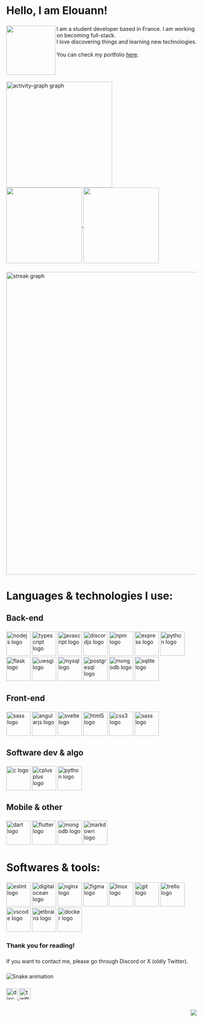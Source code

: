 <h1 align="left">Hello, I am Elouann!</h1>

###

<img align="left" src="https://lanyard.cnrad.dev/api/1146145475683164273?bg=282c34&borderRadius=5px&hideProfile=true" height="130" />
<p align="left">I am a student developer based in France. I am working on becoming full-stack.<br>I love discovering things and learning new technologies.<br><br>You can check my portfolio <a href="https//elouann.space">here</a>.</p>

###

<br>

###

<div align="left">
  <img src="https://github-readme-activity-graph.vercel.app/graph?username=elouannh&radius=16&theme=react&area=true&order=5" height="280" alt="activity-graph graph"  />
</div>

<a href="https://me.elouann.space">
  <img height=200 align="center" src="https://github-readme-stats.vercel.app/api?username=elouannh&theme=react&rank_icon=github" />
</a>
<a href="https://me.elouann.space">
  <img height=200 align="center" src="https://github-readme-stats.vercel.app/api/top-langs?username=elouannh&layout=compact&langs_count=8&card_width=320&theme=react" />
</a>

### 

<div align="left">
  <img src="https://streak-stats.demolab.com?user=elouannh&locale=en&mode=daily&theme=react&hide_border=false&border_radius=5&order=3&card_width=800" width="800" alt="streak graph"  />
</div>

###

<h1 align="left">Languages & technologies I use:</h1>

###

<h2 align="left">Back-end</h2>

###

<div align="left">
  <img src="https://cdn.jsdelivr.net/gh/devicons/devicon/icons/nodejs/nodejs-original.svg" height="64" alt="nodejs logo"  />
  <img src="https://cdn.jsdelivr.net/gh/devicons/devicon/icons/typescript/typescript-original.svg" height="64" alt="typescript logo"  />
  <img src="https://cdn.jsdelivr.net/gh/devicons/devicon/icons/javascript/javascript-original.svg" height="64" alt="javascript logo"  />
  <img src="https://cdn.jsdelivr.net/gh/devicons/devicon/icons/discordjs/discordjs-original.svg" height="64" alt="discordjs logo"  />
  <img src="https://cdn.jsdelivr.net/gh/devicons/devicon/icons/npm/npm-original-wordmark.svg" height="64" alt="npm logo"  />
  <img src="https://cdn.jsdelivr.net/gh/devicons/devicon/icons/express/express-original.svg" height="64" alt="express logo"  />
  <img src="https://cdn.jsdelivr.net/gh/devicons/devicon/icons/python/python-original.svg" height="64" alt="python logo"  />
  <img src="https://cdn.jsdelivr.net/gh/devicons/devicon/icons/flask/flask-original.svg" height="64" alt="flask logo"  />
  <img src="https://cdn.jsdelivr.net/gh/devicons/devicon/icons/uwsgi/uwsgi-original.svg" height="64" alt="uwsgi logo"  />
  <img src="https://cdn.jsdelivr.net/gh/devicons/devicon/icons/mysql/mysql-original.svg" height="64" alt="mysql logo"  />
  <img src="https://cdn.jsdelivr.net/gh/devicons/devicon/icons/postgresql/postgresql-original.svg" height="64" alt="postgresql logo"  />
  <img src="https://cdn.jsdelivr.net/gh/devicons/devicon/icons/mongodb/mongodb-original.svg" height="64" alt="mongodb logo"  />
  <img src="https://cdn.jsdelivr.net/gh/devicons/devicon/icons/sqlite/sqlite-original.svg" height="64" alt="sqlite logo"  />
</div>

###

<h2 align="left">Front-end</h2>

###

<div align="left">
  <img src="https://cdn.jsdelivr.net/gh/devicons/devicon/icons/vuejs/vuejs-original.svg" height="64" alt="sass logo"  />
  <img src="https://cdn.jsdelivr.net/gh/devicons/devicon/icons/angularjs/angularjs-original.svg" height="64" alt="angularjs logo"  />
  <img src="https://cdn.jsdelivr.net/gh/devicons/devicon/icons/svelte/svelte-original.svg" height="64" alt="svelte logo"  />
  <img src="https://cdn.jsdelivr.net/gh/devicons/devicon/icons/html5/html5-original.svg" height="64" alt="html5 logo"  />
  <img src="https://cdn.jsdelivr.net/gh/devicons/devicon/icons/css3/css3-original.svg" height="64" alt="css3 logo"  />
  <img src="https://cdn.jsdelivr.net/gh/devicons/devicon/icons/sass/sass-original.svg" height="64" alt="sass logo"  />
</div>

###

<h2 align="left">Software dev & algo</h2>

###

<div align="left">
  <img src="https://cdn.jsdelivr.net/gh/devicons/devicon/icons/c/c-original.svg" height="64" alt="c logo"  />
  <img src="https://cdn.jsdelivr.net/gh/devicons/devicon/icons/cplusplus/cplusplus-original.svg" height="64" alt="cplusplus logo"  />
  <img src="https://cdn.jsdelivr.net/gh/devicons/devicon/icons/python/python-original.svg" height="64" alt="python logo"  />
</div>

###

<h2 align="left">Mobile & other</h2>

###

<div align="left">
  <img src="https://cdn.jsdelivr.net/gh/devicons/devicon/icons/dart/dart-original.svg" height="64" alt="dart logo"  />
  <img src="https://cdn.jsdelivr.net/gh/devicons/devicon/icons/flutter/flutter-original.svg" height="64" alt="flutter logo"  />
  <img src="https://cdn.jsdelivr.net/gh/devicons/devicon/icons/mongodb/mongodb-original.svg" height="64" alt="mongodb logo"  />
  <img src="https://cdn.jsdelivr.net/gh/devicons/devicon/icons/markdown/markdown-original.svg" height="64" alt="markdown logo"  />
</div>

###

<h1 align="left">Softwares & tools:</h1>

###

<div align="left">
  <img src="https://cdn.jsdelivr.net/gh/devicons/devicon/icons/eslint/eslint-original.svg" height="64" alt="eslint logo"  />
  <img src="https://cdn.jsdelivr.net/gh/devicons/devicon/icons/digitalocean/digitalocean-original.svg" height="64" alt="digitalocean logo"  />
  <img src="https://cdn.jsdelivr.net/gh/devicons/devicon/icons/nginx/nginx-original.svg" height="64" alt="nginx logo"  />
  <img src="https://cdn.jsdelivr.net/gh/devicons/devicon/icons/figma/figma-original.svg" height="64" alt="figma logo"  />
  <img src="https://cdn.jsdelivr.net/gh/devicons/devicon/icons/linux/linux-original.svg" height="64" alt="linux logo"  />
  <img src="https://cdn.jsdelivr.net/gh/devicons/devicon/icons/git/git-original.svg" height="64" alt="git logo"  />
  <img src="https://cdn.jsdelivr.net/gh/devicons/devicon/icons/trello/trello-plain.svg" height="64" alt="trello logo"  />
  <img src="https://cdn.jsdelivr.net/gh/devicons/devicon/icons/vscode/vscode-original.svg" height="64" alt="vscode logo"  />
  <img src="https://cdn.jsdelivr.net/gh/devicons/devicon/icons/jetbrains/jetbrains-original.svg" height="64" alt="jetbrains logo"  />
  <img src="https://cdn.jsdelivr.net/gh/devicons/devicon/icons/docker/docker-original.svg" height="64" alt="docker logo"  />
</div>

###

<h3 align="left">Thank you for reading!</h3>

###

<p align="left">If you want to contact me, please go through Discord or X (oldly Twitter).</p>

###

<img src="https://raw.githubusercontent.com/elouannh/elouannh/output/snake.svg" alt="Snake animation" />

###

<div align="left">
  <a href="https://discord.com/users/1146145475683164273" target="_blank">
    <img src="https://img.shields.io/static/v1?message=Discord&logo=discord&label=elouannh&color=7289DA&logoColor=white&labelColor=&style=for-the-badge" height="30" alt="discord logo"  />
  </a>
  <a href="https://twitter.com/elouannh" target="_blank">
    <img src="https://img.shields.io/static/v1?message=Twitter&logo=twitter&label=elouannh&color=1DA1F2&logoColor=white&labelColor=&style=for-the-badge" height="30" alt="twitter logo"  />
  </a>
</div>

###

<div align="right">
  <img src="https://visitor-badge.laobi.icu/badge?page_id=elouannh.elouannh&left_text=Visitors"  />
</div>

###
